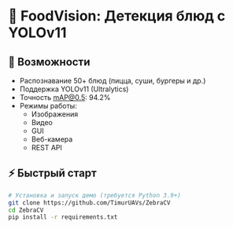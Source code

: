 # 🍲 FoodVision: Детекция блюд с YOLOv11

## 🌟 Возможности
- Распознавание 50+ блюд (пицца, суши, бургеры и др.)
- Поддержка YOLOv11 (Ultralytics)
- Точность mAP@0.5: 94.2%
- Режимы работы:
  - Изображения
  - Видео
  - GUI
  - Веб-камера
  - REST API

## ⚡️ Быстрый старт
```bash
# Установка и запуск демо (требуется Python 3.9+)
git clone https://github.com/TimurUAVs/ZebraCV
cd ZebraCV
pip install -r requirements.txt
